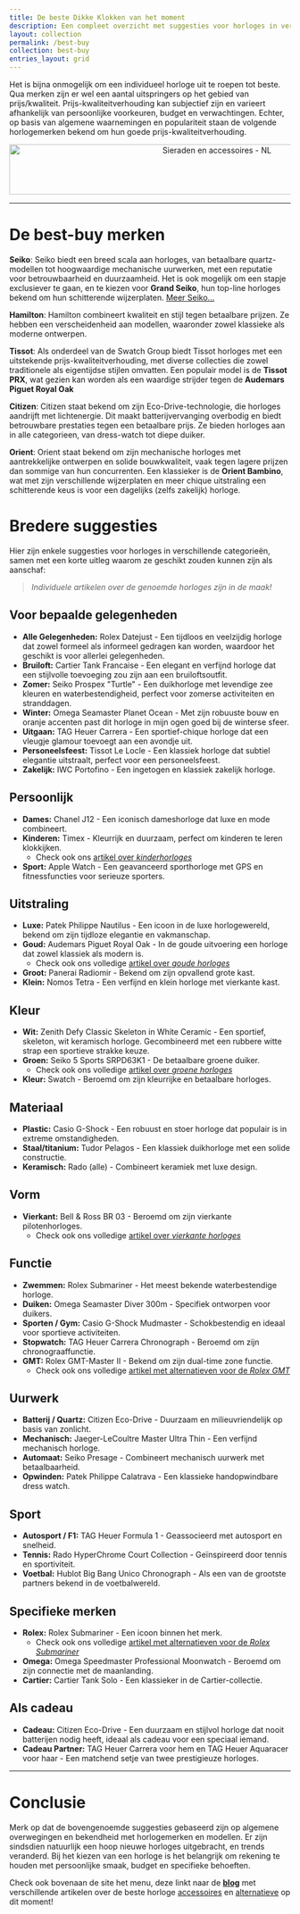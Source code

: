 ```yaml
---
title: De beste Dikke Klokken van het moment
description: Een compleet overzicht met suggesties voor horloges in verschillende categorieën, samen met een korte uitleg waarom ze geschikt zouden kunnen zijn als aanschaf. 
layout: collection
permalink: /best-buy
collection: best-buy
entries_layout: grid
---
```

Het is bijna onmogelijk om een individueel horloge uit te roepen tot beste. Qua merken zijn er wel een aantal uitspringers op het gebied van prijs/kwaliteit. Prijs-kwaliteitverhouding kan subjectief zijn en varieert afhankelijk van persoonlijke voorkeuren, budget en verwachtingen. 
Echter, op basis van algemene waarnemingen en populariteit staan de volgende horlogemerken bekend om hun goede prijs-kwaliteitverhouding.

<center><a href="https://partner.bol.com/click/click?p=1&amp;t=url&amp;s=1321762&amp;url=https%3A%2F%2Fwww.bol.com%2Fnl%2Fm%2Fsieraden%2F&amp;f=BAN&amp;name=Sieraden%20en%20accessoires%20-%20NL&amp;subid=" target="_blank"><img src="https://www.bol.com/nl/upload/partnerprogramma/190605-sieraden-en-accessoires-pp-728x90.jpg" width="728" height="90" alt="Sieraden en accessoires - NL"  /></a><img src="https://partner.bol.com/click/impression?p=1&amp;s=1321762&amp;t=url&amp;f=BAN&amp;name=Sieraden%20en%20accessoires%20-%20NL&amp;subid=" width="1" height="1" alt="Sieraden en accessoires - NL"/></center>

***

# De best-buy merken
**Seiko**: Seiko biedt een breed scala aan horloges, van betaalbare quartz-modellen tot hoogwaardige mechanische uurwerken, met een reputatie voor betrouwbaarheid en duurzaamheid. Het is ook mogelijk om een stapje exclusiever te gaan, en te kiezen voor **Grand Seiko**, hun top-line horloges bekend om hun schitterende wijzerplaten. <a href="https://partner.bol.com/click/click?p=2&t=url&s=1321762&f=TXL&url=https%3A%2F%2Fwww.bol.com%2Fnl%2Fnl%2Fs%2Fseiko%2F&name=bol.com">Meer Seiko...</a>

**Hamilton**: Hamilton combineert kwaliteit en stijl tegen betaalbare prijzen. Ze hebben een verscheidenheid aan modellen, waaronder zowel klassieke als moderne ontwerpen.

**Tissot**: Als onderdeel van de Swatch Group biedt Tissot horloges met een uitstekende prijs-kwaliteitverhouding, met diverse collecties die zowel traditionele als eigentijdse stijlen omvatten. Een populair model is de **Tissot PRX**, wat gezien kan worden als een waardige strijder tegen de **Audemars Piguet Royal Oak** 

**Citizen**: Citizen staat bekend om zijn Eco-Drive-technologie, die horloges aandrijft met lichtenergie. Dit maakt batterijvervanging overbodig en biedt betrouwbare prestaties tegen een betaalbare prijs. Ze bieden horloges aan in alle categorieen, van dress-watch tot diepe duiker.

**Orient**: Orient staat bekend om zijn mechanische horloges met aantrekkelijke ontwerpen en solide bouwkwaliteit, vaak tegen lagere prijzen dan sommige van hun concurrenten. Een klassieker is de **Orient Bambino**, wat met zijn verschillende wijzerplaten en meer chique uitstraling een schitterende keus is voor een dagelijks (zelfs zakelijk) horloge.

# Bredere suggesties
Hier zijn enkele suggesties voor horloges in verschillende categorieën, samen met een korte uitleg waarom ze geschikt zouden kunnen zijn als aanschaf:

> _Individuele artikelen over de genoemde horloges zijn in de maak!_

## Voor bepaalde gelegenheden
* **Alle Gelegenheden:** Rolex Datejust - Een tijdloos en veelzijdig horloge dat zowel formeel als informeel gedragen kan worden, waardoor het geschikt is voor allerlei gelegenheden.
* **Bruiloft:** Cartier Tank Francaise - Een elegant en verfijnd horloge dat een stijlvolle toevoeging zou zijn aan een bruiloftsoutfit.
* **Zomer:** Seiko Prospex "Turtle" - Een duikhorloge met levendige zee kleuren en waterbestendigheid, perfect voor zomerse activiteiten en stranddagen.
* **Winter:** Omega Seamaster Planet Ocean - Met zijn robuuste bouw en oranje accenten past dit horloge in mijn ogen goed bij de winterse sfeer.
* **Uitgaan:** TAG Heuer Carrera - Een sportief-chique horloge dat een vleugje glamour toevoegt aan een avondje uit.
* **Personeelsfeest:** Tissot Le Locle - Een klassiek horloge dat subtiel elegantie uitstraalt, perfect voor een personeelsfeest.
* **Zakelijk:** IWC Portofino - Een ingetogen en klassiek zakelijk horloge.

## Persoonlijk
* **Dames:** Chanel J12 - Een iconisch dameshorloge dat luxe en mode combineert.
* **Kinderen:** Timex - Kleurrijk en duurzaam, perfect om kinderen te leren klokkijken.
    * Check ook ons [artikel over *kinderhorloges*](/algemeen/horloges-voor-kinderen)
* **Sport:** Apple Watch - Een geavanceerd sporthorloge met GPS en fitnessfuncties voor serieuze sporters.

## Uitstraling
* **Luxe:** Patek Philippe Nautilus - Een icoon in de luxe horlogewereld, bekend om zijn tijdloze elegantie en vakmanschap.
* **Goud:** Audemars Piguet Royal Oak - In de goude uitvoering een horloge dat zowel klassiek als modern is.
    * Check ook ons volledige [artikel over *goude horloges*](/algemeen/shinen-met-goud)
* **Groot:** Panerai Radiomir - Bekend om zijn opvallend grote kast.
* **Klein:** Nomos Tetra - Een verfijnd en klein horloge met vierkante kast.

## Kleur
* **Wit:** Zenith Defy Classic Skeleton in White Ceramic - Een sportief, skeleton, wit keramisch horloge. Gecombineerd met een rubbere witte strap een sportieve strakke keuze.
* **Groen:** Seiko 5 Sports SRPD63K1 - De betaalbare groene duiker.
    * Check ook ons volledige [artikel over *groene horloges*](/alternatief/rolex-hulk)
* **Kleur:** Swatch - Beroemd om zijn kleurrijke en betaalbare horloges.

## Materiaal
* **Plastic:** Casio G-Shock - Een robuust en stoer horloge dat populair is in extreme omstandigheden.
* **Staal/titanium:** Tudor Pelagos - Een klassiek duikhorloge met een solide constructie.
* **Keramisch:** Rado (alle) - Combineert keramiek met luxe design.

## Vorm
* **Vierkant:** Bell & Ross BR 03 - Beroemd om zijn vierkante pilotenhorloges. 
    * Check ook ons volledige [artikel over *vierkante horloges*](/algemeen/vierkant-horloge)

## Functie
* **Zwemmen:** Rolex Submariner - Het meest bekende waterbestendige horloge.
* **Duiken:** Omega Seamaster Diver 300m - Specifiek ontworpen voor duikers.
* **Sporten / Gym:** Casio G-Shock Mudmaster - Schokbestendig en ideaal voor sportieve activiteiten.
* **Stopwatch:** TAG Heuer Carrera Chronograph - Beroemd om zijn chronograaffunctie.
* **GMT:** Rolex GMT-Master II - Bekend om zijn dual-time zone functie.
    * Check ook ons volledige [artikel met alternatieven voor de *Rolex GMT*](/alternatief/rolex-gmt)

## Uurwerk
* **Batterij / Quartz:** Citizen Eco-Drive - Duurzaam en milieuvriendelijk op basis van zonlicht.
* **Mechanisch:** Jaeger-LeCoultre Master Ultra Thin - Een verfijnd mechanisch horloge.
* **Automaat:** Seiko Presage - Combineert mechanisch uurwerk met betaalbaarheid.
* **Opwinden:** Patek Philippe Calatrava - Een klassieke handopwindbare dress watch.

## Sport
* **Autosport / F1:** TAG Heuer Formula 1 - Geassocieerd met autosport en snelheid.
* **Tennis:** Rado HyperChrome Court Collection - Geïnspireerd door tennis en sportiviteit.
* **Voetbal:** Hublot Big Bang Unico Chronograph - Als een van de grootste partners bekend in de voetbalwereld.

## Specifieke merken
* **Rolex:** Rolex Submariner - Een icoon binnen het merk.
    * Check ook ons volledige [artikel met alternatieven voor de *Rolex Submariner*](/alternatief/rolex-submariner)
* **Omega:** Omega Speedmaster Professional Moonwatch - Beroemd om zijn connectie met de maanlanding.
* **Cartier:** Cartier Tank Solo - Een klassieker in de Cartier-collectie.

## Als cadeau
* **Cadeau:** Citizen Eco-Drive - Een duurzaam en stijlvol horloge dat nooit batterijen nodig heeft, ideaal als cadeau voor een speciaal iemand.
* **Cadeau Partner:** TAG Heuer Carrera voor hem en TAG Heuer Aquaracer voor haar - Een matchend setje van twee prestigieuze horloges.

***

# Conclusie

Merk op dat de bovengenoemde suggesties gebaseerd zijn op algemene overwegingen en bekendheid met horlogemerken en modellen. Er zijn sindsdien natuurlijk een hoop nieuwe horloges uitgebracht, en trends veranderd. Bij het kiezen van een horloge is het belangrijk om rekening te houden met persoonlijke smaak, budget en specifieke behoeften. 

Check ook bovenaan de site het menu, deze linkt naar de [**blog**](/blog) met verschillende artikelen over de beste horloge [accessoires](/accessoires/handigste-horloge-accessoires) en [alternatieve](/categories#alternatief) op dit moment!
